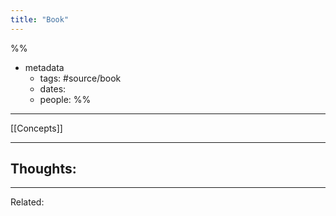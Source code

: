 ```yaml
---
title: "Book"
---
```

%%
- metadata
	- tags: #source/book
	- dates:
	- people: 
%%

---
[[Concepts]]

----
## Thoughts:

----
Related:
